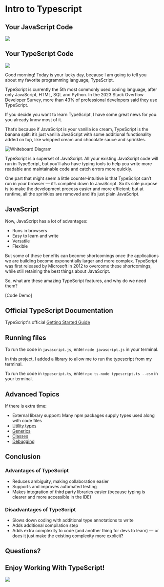 # Intro to Typescript

## Your JavaScript Code

![](https://i.giphy.com/media/XbmdBop1Fn6J3dT6U6/giphy.webp)

## Your TypeScript Code

![](https://i.giphy.com/media/XE1YGqnvzMV769JTdI/giphy.webp)

Good morning! Today is your lucky day, because I am going to tell you about my favorite programming language, TypeScript.

TypeScript is currently the 5th most commonly used coding language, after only JavaScript, HTML, SQL and Python. In the 2023 Stack Overflow Developer Survey, more than 43% of professional developers said they use TypeScript.

If you decide you want to learn TypeScript, I have some great news for you: you already know most of it.

That’s because if JavaScript is your vanilla ice cream, TypeScript is the banana split: it’s just vanilla JavaScript with some additional functionality added on top, like whipped cream and chocolate sauce and sprinkles. 

![Whiteboard Diagram](https://4.bp.blogspot.com/-pYn2LAUvMNQ/WtWXBIT2IRI/AAAAAAAACK8/n9pH7ikTpo4xqIl8odqkJ7kfnbfpcsbxACLcBGAs/s1600/typescript.png)


TypeScript is a superset of JavaScript. All your existing JavaScript code will run in TypeScript, but you’ll also have typing tools to help you write more readable and maintainable code and catch errors more quickly.

One part that might seem a little counter-intuitive is that TypeScript can’t run in your browser — it’s compiled down to JavaScript. So its sole purpose is to make the development process easier and more efficient; but at runtime, all the sprinkles are removed and it’s just plain JavaScript.


## JavaScript

Now, JavaScript has a lot of advantages:

* Runs in browsers
* Easy to learn and write
* Versatile
* Flexible

But some of these benefits can become shortcomings once the applications we are building become exponentially larger and more complex. TypeScript was first released by Microsoft in 2012 to overcome these shortcomings, while still retaining the best things about JavaScript.

So, what are these amazing TypeScript features, and why do we need them?

[Code Demo]


## Official TypeScript Documentation

TypeScript's official [Getting Started Guide](https://www.typescriptlang.org/docs/handbook/typescript-tooling-in-5-minutes.html)


## Running files

To run the code in `javascript.js`, enter `node javascript.js` in your terminal.

In this project, I added a library to allow me to run the typescript from my terminal.

To run the code in `typescript.ts`, enter `npx ts-node typescript.ts --esm` in your terminal.


## Advanced Topics

If there is extra time:

- External library support: Many npm packages supply types used along with code files
- [Utility types](https://www.typescriptlang.org/docs/handbook/utility-types.html)
- [Generics](https://www.typescriptlang.org/docs/handbook/2/generics.html)
- [Classes](https://www.typescriptlang.org/docs/handbook/2/classes.html)
- [Debugging](https://code.visualstudio.com/docs/typescript/typescript-debugging)


## Conclusion

### Advantages of TypeScript

* Reduces ambiguity, making collaboration easier
* Supports and improves automated testing
* Makes integration of third party libraries easier (because typing is clearer and more accessible in the IDE)

### Disadvantages of TypeScript

* Slows down coding with additional type annotations to write
* Adds additional compilation step
* Adds extra complexity to code (and another thing for devs to learn) — or does it just make the existing complexity more explicit?

## Questions?


## Enjoy Working With TypeScript!

![](https://i.giphy.com/media/l41lJLKvR4ztPZDwY/giphy.webp)
